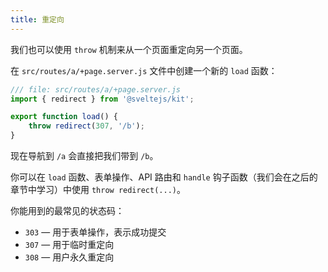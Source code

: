 ```yaml
---
title: 重定向
---
```


我们也可以使用 `throw` 机制来从一个页面重定向另一个页面。

在 `src/routes/a/+page.server.js` 文件中创建一个新的 `load` 函数：

```js
/// file: src/routes/a/+page.server.js
import { redirect } from '@sveltejs/kit';

export function load() {
	throw redirect(307, '/b');
}
```

现在导航到 `/a` 会直接把我们带到 `/b`。

你可以在 `load` 函数、表单操作、API 路由和 `handle` 钩子函数（我们会在之后的章节中学习）中使用 `throw redirect(...)`。

你能用到的最常见的状态码：

- `303` — 用于表单操作，表示成功提交
- `307` — 用于临时重定向
- `308` — 用户永久重定向
